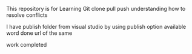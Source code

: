 This repository is for Learning Git
clone
pull
push
understanding how to resolve conflicts

I have publish folder from visual studio by using publish option available
word done
url of the same 

work completed
